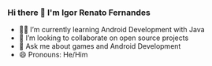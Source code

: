 ### Hi there 👋 I'm Igor Renato Fernandes

- 👨‍💻 I’m currently learning Android Development with Java
- 👯 I’m looking to collaborate on open source projects
- 💬 Ask me about games and Android Development
- 😄 Pronouns: He/Him


